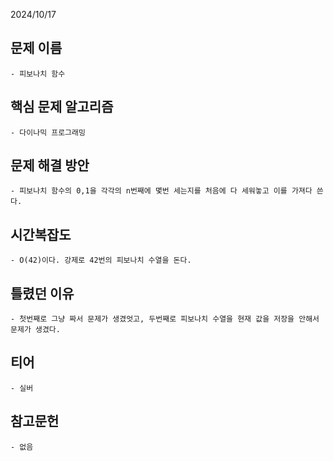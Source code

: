 2024/10/17
## 문제 이름
    - 피보나치 함수
## 핵심 문제 알고리즘
    - 다이나믹 프로그래밍
## 문제 해결 방안
    - 피보나치 함수의 0,1을 각각의 n번째에 몇번 세는지를 처음에 다 세워놓고 이를 가져다 쓴다.
## 시간복잡도
    - O(42)이다. 강제로 42번의 피보나치 수열을 돈다.
## 틀렸던 이유
    - 첫번째로 그냥 짜서 문제가 생겼엇고, 두번째로 피보나치 수열을 현재 값을 저장을 안해서 문제가 생겼다.
## 티어
    - 실버
## 참고문헌
    - 없음